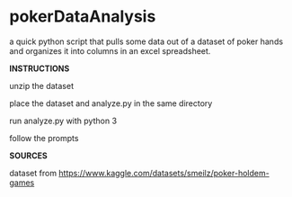 # pokerDataAnalysis
a quick python script that pulls some data out of a dataset of poker hands and organizes it into columns in an excel spreadsheet.

**INSTRUCTIONS**

unzip the dataset

place the dataset and analyze.py in the same directory

run analyze.py with python 3

follow the prompts

**SOURCES**

dataset from https://www.kaggle.com/datasets/smeilz/poker-holdem-games

